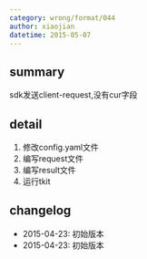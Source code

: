 ```yaml
---
category: wrong/format/044
author: xiaojian
datetime: 2015-05-07
---
```


## summary

sdk发送client-request,没有cur字段

## detail

1. 修改config.yaml文件
1. 编写request文件
1. 编写result文件
1. 运行tkit

## changelog

- 2015-04-23: 初始版本
- 2015-04-23: 初始版本